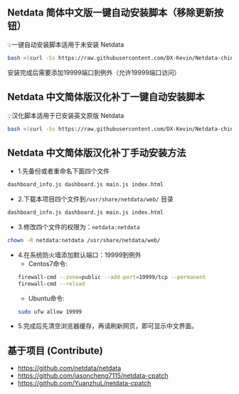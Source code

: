 ## Netdata 简体中文版一键自动安装脚本（移除更新按钮）
💡一键自动安装脚本适用于未安装 Netdata

```bash
bash <(curl -Ss https://raw.githubusercontent.com/DX-Kevin/Netdata-chinese-patch/main/install-Netdata-chinese.sh)
```
安装完成后需要添加19999端口到例外（允许19999端口访问）
## Netdata 中文简体版汉化补丁一键自动安装脚本
💡汉化脚本适用于已安装英文原版 Netdata

```bash
bash <(curl -Ss https://raw.githubusercontent.com/DX-Kevin/Netdata-chinese-patch/main/install-Netdata-chinese-patch.sh)
```
## Netdata 中文简体版汉化补丁手动安装方法
- 1.先备份或者重命名下面四个文件
```bash
dashboard_info.js dashboard.js main.js index.html
```
- 2.下载本项目四个文件到`/usr/share/netdata/web/` 目录
```bash
dashboard_info.js dashboard.js main.js index.html
```
- 3.修改四个文件的权限为：`netdata:netdata`
```bash
chown -R netdata:netdata /usr/share/netdata/web/
```
- 4.在系统防火墙添加默认端口：19999到例外
  - Centos7命令:
  ```bash
  firewall-cmd --zone=public --add-port=19999/tcp --permanent
  firewall-cmd --reload
  ```
  - Ubuntu命令:
  ```bash
  sudo ufw allow 19999
  ```
- 5.完成后先清空浏览器缓存，再请刷新网页，即可显示中文界面。

## 基于项目 (Contribute)
- <https://github.com/netdata/netdata>
- <https://github.com/jasoncheng7115/netdata-cpatch>
- <https://github.com/YuanzhuL/netdata-cpatch>
&nbsp;&nbsp;&nbsp;&nbsp;&nbsp;&nbsp;
